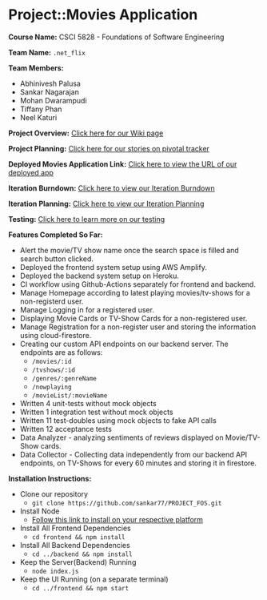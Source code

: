 # Project::Movies Application

**Course Name:** CSCI 5828 - Foundations of Software Engineering

**Team Name:** `.net_flix`

**Team Members:**
 - Abhinivesh Palusa
 - Sankar Nagarajan
 - Mohan Dwarampudi
 - Tiffany Phan
 - Neel Katuri

 **Project Overview:** [Click here for our Wiki page](https://github.com/sankar77/PROJECT_FOS/wiki/Project-Overview)

 **Project Planning:** [Click here for our stories on pivotal tracker](https://www.pivotaltracker.com/n/projects/2491387)

 **Deployed Movies Application Link:** [Click here to view the URL of our deployed app](https://main.d8jk9hp5txm1j.amplifyapp.com/)
 
 **Iteration Burndown:** [Click here to view our Iteration Burndown](https://github.com/sankar77/PROJECT_FOS/wiki/Iteration-Burndown-Chart)
 
 **Iteration Planning:** [Click here to view our Iteration Planning](https://github.com/sankar77/PROJECT_FOS/wiki/Iteration-Planning)
 
 **Testing:** [Click here to learn more on our testing](https://github.com/sankar77/PROJECT_FOS/wiki/Testing)

 **Features Completed So Far:**
  - Alert the movie/TV show name once the search space is filled and search button clicked.
  - Deployed the frontend system setup using AWS Amplify.
  - Deployed the backend system setup on Heroku.
  - CI workflow using Github-Actions separately for frontend and backend.
  - Manage Homepage according to latest playing movies/tv-shows for a non-registerd user.
  - Manage Logging in for a registered user.
  - Displaying Movie Cards or TV-Show Cards for a non-registered user.
  - Manage Registration for a non-register user and storing the information using cloud-firestore.
  - Creating our custom API endpoints on our backend server. The endpoints are as follows:
    - `/movies/:id`
    - `/tvshows/:id`
    - `/genres/:genreName`
    - `/nowplaying`
    - `/movieList/:movieName`
  - Written 4 unit-tests without mock objects
  - Written 1 integration test without mock objects
  - Written 11 test-doubles using mock objects to fake API calls
  - Written 12 acceptance tests
  - Data Analyzer - analyzing sentiments of reviews displayed on Movie/TV-Show cards.
  - Data Collector - Collecting data independently from our backend API endpoints, on TV-Shows for every 60 minutes and storing it in firestore.

  **Installation Instructions:**
  * Clone our repository
    *   `git clone https://github.com/sankar77/PROJECT_FOS.git`
  * Install Node
    *   [Follow this link to install on your respective platform](https://nodejs.org/en/download/)
  * Install All Frontend Dependencies
    *   `cd frontend && npm install`
  * Install All Backend Dependencies
    *   `cd ../backend && npm install`
  * Keep the Server(Backend) Running
    *   `node index.js`
  * Keep the UI Running (on a separate terminal)
    *   `cd ../frontend && npm start`


